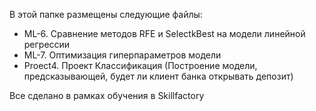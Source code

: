 В этой папке размещены следующие файлы:
 - ML-6. Сравнение методов RFE и SelectkBest на модели линейной регрессии
 - ML-7. Оптимизация гиперпараметров модели
 - Proect4. Проект Классификация (Построение модели, предсказывающей, будет ли клиент банка открывать депозит)
 
 Все сделано в рамках обучения в Skillfactory
